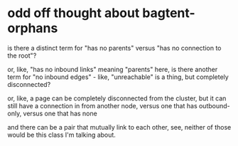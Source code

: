 # odd off thought  about bagtent-orphans

is there a distinct term for "has no parents" versus "has no connection to the root"?

or, like, "has no inbound links" meaning "parents" here, is there another term for "no inbound edges" - like, "unreachable" is a thing, but completely disconnected?

or, like, a page can be completely disconnected from the cluster, but it can still have a connection in from another node, versus one that has outbound-only, versus one that has none

and there can be a pair that mutually link to each other, see, neither of those would be this class I'm talking about.

